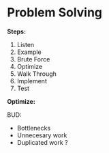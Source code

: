 # Problem Solving

**Steps:**

1. Listen 
2. Example
3. Brute Force
4. Optimize
5. Walk Through
6. Implement
7. Test

**Optimize:**

BUD:

- Bottlenecks
- Unnecesary work
- Duplicated work ?
